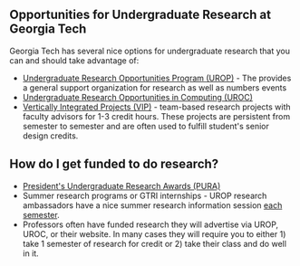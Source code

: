 ## Opportunities for Undergraduate Research at Georgia Tech
Georgia Tech has several nice options for undergraduate research that you can and should take advantage of:
* [Undergraduate Research Opportunities Program (UROP)](http://urop.gatech.edu/) - The  provides a general support organization for research as well as numbers events 
* [Undergraduate Research Opportunities in Computing (UROC)](https://www.cc.gatech.edu/content/undergraduate-research-opportunities-computing-uroc)
* [Vertically Integrated Projects (VIP)](vip.gatech.edu) - team-based research projects with faculty advisors for 1-3 credit hours. These projects are persistent from semester to semester and are often used to fulfill student's senior design credits. 



## How do I get funded to do research?

* [President's Undergraduate Research Awards (PURA)](http://www.undergradresearch.gatech.edu/content/presidents-undergraduate-research-awards)
* Summer research programs or GTRI internships - UROP research ambassadors have a nice summer research information session [each semester](http://www.undergradresearch.gatech.edu/undergraduate-research-ambassador-events).
* Professors often have funded research they will advertise via UROP, UROC, or their website. In many cases they will require you to either 1) take 1 semester of research for credit or 2) take their class and do well in it.